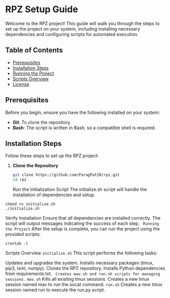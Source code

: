 # RPZ Setup Guide

Welcome to the RPZ project! This guide will walk you through the steps to set up the project on your system, including installing necessary dependencies and configuring scripts for automated execution.

## Table of Contents
- [Prerequisites](#prerequisites)
- [Installation Steps](#installation-steps)
- [Running the Project](#running-the-project)
- [Scripts Overview](#scripts-overview)
- [License](#license)

## Prerequisites

Before you begin, ensure you have the following installed on your system:
- **Git**: To clone the repository.
- **Bash**: The script is written in Bash, so a compatible shell is required.

## Installation Steps

Follow these steps to set up the RPZ project:

1. **Clone the Repository**
   ```bash
   git clone https://github.com/ParagPat20/rpz.git
   cd rpz
   ```
   Run the Initialization Script The initialize.sh script will handle the installation of dependencies and setup.
```
chmod +x initialize.sh
./initialize.sh
```
Verify Installation Ensure that all dependencies are installed correctly. The script will output messages indicating the success of each step.
`
Running the Project`
After the setup is complete, you can run the project using the provided scripts:

```
crontab -l
```
Scripts Overview
`
initialize.sh
`
This script performs the following tasks:

Updates and upgrades the system.
Installs necessary packages (tmux, pip3, lxml, numpy).
Clones the RPZ repository.
Installs Python dependencies from requirements.txt.
`
Creates mav.sh and run.sh scripts for managing sessions.`
`
mav.sh
`
Kills all existing tmux sessions.
Creates a new tmux session named mav to run the socat command.
`
run.sh
`
Creates a new tmux session named run to execute the run.py script.


